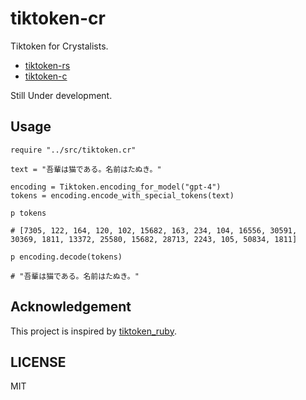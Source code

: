 # tiktoken-cr

Tiktoken for Crystalists.

- [tiktoken-rs](https://github.com/zurawiki/tiktoken-rs)
- [tiktoken-c](https://github.com/kojix2/tiktoken-c)

Still Under development. 

## Usage

```crystal
require "../src/tiktoken.cr"

text = "吾輩は猫である。名前はたぬき。"

encoding = Tiktoken.encoding_for_model("gpt-4")
tokens = encoding.encode_with_special_tokens(text)

p tokens

# [7305, 122, 164, 120, 102, 15682, 163, 234, 104, 16556, 30591, 30369, 1811, 13372, 25580, 15682, 28713, 2243, 105, 50834, 1811]

p encoding.decode(tokens)

# "吾輩は猫である。名前はたぬき。"

```

## Acknowledgement

This project is inspired by [tiktoken_ruby](https://github.com/IAPark/tiktoken_ruby).
## LICENSE

MIT